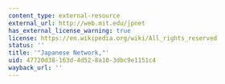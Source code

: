 ```yaml
---
content_type: external-resource
external_url: http://web.mit.edu/jpnet
has_external_license_warning: true
license: https://en.wikipedia.org/wiki/All_rights_reserved
status: ''
title: '"Japanese Network,"'
uid: 47720d38-163d-4d52-8a10-3dbc9e1151c4
wayback_url: ''
---
```

